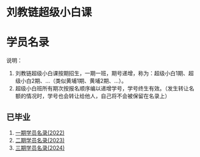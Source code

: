 # 刘教链超级小白课
# 学员名录

说明：
1. 刘教链超级小白课按期招生，一期一班，期号递增，称为：超级小白1期、超级小白2期、...（类似黄埔1期、黄埔2期、...）。
2. 超级小白班所有期次按报名顺序编以递增学号，学号终生有效。（发生转让名额的情况时，学号也会转让给他人，自己将不会被保留在名录上）

## 已毕业

1. [一期学员名录(2022)](202201.md)
2. [二期学员名录(2023)](202302.md)
3. [三期学员名录(2024)](202403.md)
